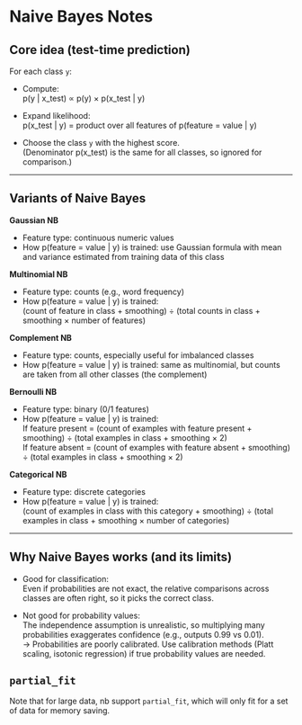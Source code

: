# Naive Bayes Notes

## Core idea (test-time prediction)
For each class `y`:

- Compute:  
  p(y | x_test) ∝ p(y) × p(x_test | y)

- Expand likelihood:  
  p(x_test | y) = product over all features of p(feature = value | y)

- Choose the class `y` with the highest score.  
  (Denominator p(x_test) is the same for all classes, so ignored for comparison.)

---

## Variants of Naive Bayes

**Gaussian NB**  
- Feature type: continuous numeric values  
- How p(feature = value | y) is trained: use Gaussian formula with mean and variance estimated from training data of this class  

**Multinomial NB**  
- Feature type: counts (e.g., word frequency)  
- How p(feature = value | y) is trained:  
  (count of feature in class + smoothing) ÷ (total counts in class + smoothing × number of features)  

**Complement NB**  
- Feature type: counts, especially useful for imbalanced classes  
- How p(feature = value | y) is trained: same as multinomial, but counts are taken from all other classes (the complement)  

**Bernoulli NB**  
- Feature type: binary (0/1 features)  
- How p(feature = value | y) is trained:  
  If feature present = (count of examples with feature present + smoothing) ÷ (total examples in class + smoothing × 2)  
  If feature absent = (count of examples with feature absent + smoothing) ÷ (total examples in class + smoothing × 2)  

**Categorical NB**  
- Feature type: discrete categories  
- How p(feature = value | y) is trained:  
  (count of examples in class with this category + smoothing) ÷ (total examples in class + smoothing × number of categories)

---

## Why Naive Bayes works (and its limits)

- Good for classification:  
  Even if probabilities are not exact, the relative comparisons across classes are often right, so it picks the correct class.  

- Not good for probability values:  
  The independence assumption is unrealistic, so multiplying many probabilities exaggerates confidence (e.g., outputs 0.99 vs 0.01).  
  → Probabilities are poorly calibrated. Use calibration methods (Platt scaling, isotonic regression) if true probability values are needed.

## `partial_fit`
Note that for large data, nb support `partial_fit`, which will only fit for a set of data for memory saving.